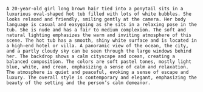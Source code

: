  `A 20-year-old girl long brown hair tied into a ponytail sits in a luxurious oval-shaped hot tub filled with lots of white bubbles. She looks relaxed and friendly, smiling gently at the camera. Her body language is casual and easygoing as she sits in a relaxing pose in the tub. She is nude and has a fair to medium complexion. The soft and natural lighting emphasizes the warm and inviting atmosphere of this scene. The hot tub has a smooth, shiny white surface and is located in a high-end hotel or villa. A panoramic view of the ocean, the city, and a partly cloudy sky can be seen through the large windows behind her. The backdrop shows a calm cityscape and ocean, creating a balanced composition. The colors are soft pastel tones, mostly light blue, white, and cream, emphasizing a sense of calm and relaxation. The atmosphere is quiet and peaceful, evoking a sense of escape and luxury. The overall style is contemporary and elegant, emphasizing the beauty of the setting and the person’s calm demeanor. `
